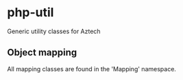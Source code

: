 # php-util

Generic utility classes for Aztech

## Object mapping

All mapping classes are found in the 'Mapping' namespace.

